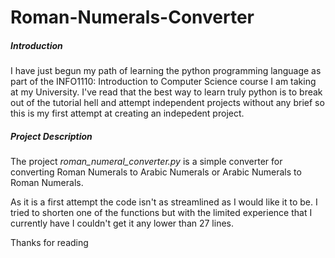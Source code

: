 # Roman-Numerals-Converter

##### Introduction

I have just begun my path of learning the python programming language as part of the INFO1110: Introduction to Computer Science course I am taking at my University. I've read that the best way to learn truly python is to break out of the tutorial hell and attempt independent projects without any brief so this is my first attempt at creating an indepedent project.

##### Project Description

The project *roman_numeral_converter.py* is a simple converter for converting Roman Numerals to Arabic Numerals or Arabic Numerals to Roman Numerals.

As it is a first attempt the code isn't as streamlined as I would like it to be. I tried to shorten one of the functions but with the limited experience that I currently have I couldn't get it any lower than 27 lines.

Thanks for reading 
